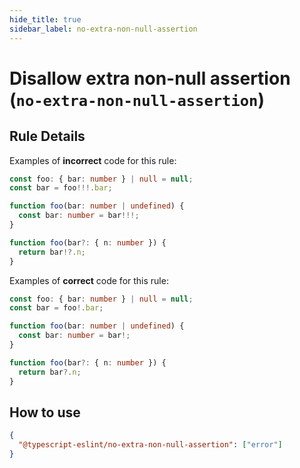 ```yaml
---
hide_title: true
sidebar_label: no-extra-non-null-assertion
---
```


# Disallow extra non-null assertion (`no-extra-non-null-assertion`)

## Rule Details

Examples of **incorrect** code for this rule:

```ts
const foo: { bar: number } | null = null;
const bar = foo!!!.bar;
```

```ts
function foo(bar: number | undefined) {
  const bar: number = bar!!!;
}
```

```ts
function foo(bar?: { n: number }) {
  return bar!?.n;
}
```

Examples of **correct** code for this rule:

```ts
const foo: { bar: number } | null = null;
const bar = foo!.bar;
```

```ts
function foo(bar: number | undefined) {
  const bar: number = bar!;
}
```

```ts
function foo(bar?: { n: number }) {
  return bar?.n;
}
```

## How to use

```json
{
  "@typescript-eslint/no-extra-non-null-assertion": ["error"]
}
```
